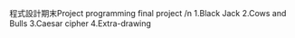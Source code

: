 程式設計期末Project
programming final project /n
1.Black Jack
2.Cows and Bulls
3.Caesar cipher
4.Extra-drawing
